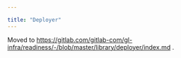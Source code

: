 ```yaml
---

title: "Deployer"
---
```








Moved to https://gitlab.com/gitlab-com/gl-infra/readiness/-/blob/master/library/deployer/index.md .
